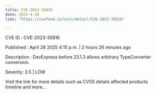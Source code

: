 ```yaml
---
title: CVE-2023-35816
date: 2025-4-28
lien: "https://cvefeed.io/vuln/detail/CVE-2023-35816"

---
```


CVE ID : CVE-2023-35816

Published :  April 28
2025
4:15 p.m. | 2 hours
26 minutes ago

Description : DevExpress before 23.1.3 allows arbitrary TypeConverter conversion.

Severity: 3.5 | LOW

Visit the link for more details
such as CVSS details
affected products
timeline
and more...
